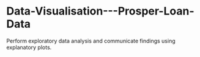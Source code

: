 # Data-Visualisation---Prosper-Loan-Data
Perform exploratory data analysis and communicate findings using explanatory plots.
